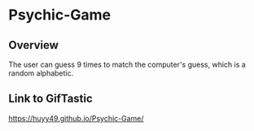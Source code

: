 # Psychic-Game
## Overview

The user can guess 9 times to match the computer's guess, which is a random alphabetic.

## Link to GifTastic
https://huyy49.github.io/Psychic-Game/
